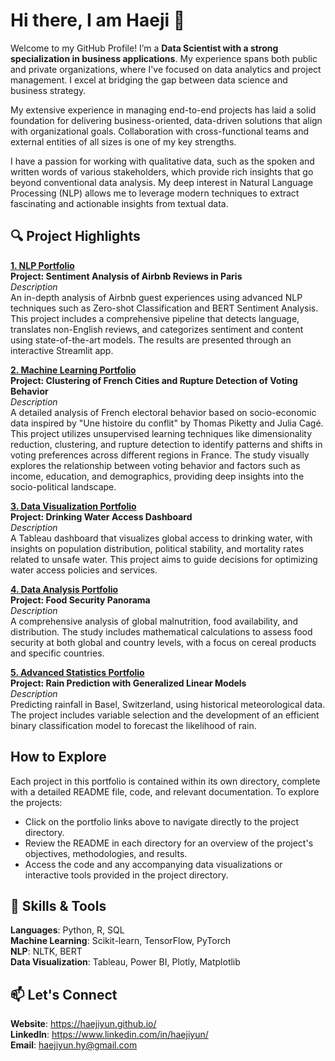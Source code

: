 # Hi there, I am Haeji 👋

Welcome to my GitHub Profile! I’m a **Data Scientist with a strong specialization in business applications**. My experience spans both public and private organizations, where I've focused on data analytics and project management. I excel at bridging the gap between data science and business strategy.

My extensive experience in managing end-to-end projects has laid a solid foundation for delivering business-oriented, data-driven solutions that align with organizational goals. Collaboration with cross-functional teams and external entities of all sizes is one of my key strengths.

I have a passion for working with qualitative data, such as the spoken and written words of various stakeholders, which provide rich insights that go beyond conventional data analysis. My deep interest in Natural Language Processing (NLP) allows me to leverage modern techniques to extract fascinating and actionable insights from textual data.

## 🔍 Project Highlights
[**1. NLP Portfolio**](https://github.com/haejiyun/NLP/blob/main/README.md)  
**Project: Sentiment Analysis of Airbnb Reviews in Paris**  
*Description*  
An in-depth analysis of Airbnb guest experiences using advanced NLP techniques such as Zero-shot Classification and BERT Sentiment Analysis. This project includes a comprehensive pipeline that detects language, translates non-English reviews, and categorizes sentiment and content using state-of-the-art models. The results are presented through an interactive Streamlit app.

[**2. Machine Learning Portfolio**](https://github.com/haejiyun/Machine-Learning/blob/main/README.md)  
**Project: Clustering of French Cities and Rupture Detection of Voting Behavior**  
*Description*  
A detailed analysis of French electoral behavior based on socio-economic data inspired by "Une histoire du conflit" by Thomas Piketty and Julia Cagé. This project utilizes unsupervised learning techniques like dimensionality reduction, clustering, and rupture detection to identify patterns and shifts in voting preferences across different regions in France. The study visually explores the relationship between voting behavior and factors such as income, education, and demographics, providing deep insights into the socio-political landscape.

[**3. Data Visualization Portfolio**](https://github.com/haejiyun/Data-Visualisation/blob/main/README.md)   
**Project: Drinking Water Access Dashboard**  
*Description*  
A Tableau dashboard that visualizes global access to drinking water, with insights on population distribution, political stability, and mortality rates related to unsafe water. This project aims to guide decisions for optimizing water access policies and services.

[**4. Data Analysis Portfolio**](https://github.com/haejiyun/Data-Analysis/blob/main/README.md)   
**Project: Food Security Panorama**  
*Description*   
A comprehensive analysis of global malnutrition, food availability, and distribution. The study includes mathematical calculations to assess food security at both global and country levels, with a focus on cereal products and specific countries.

[**5. Advanced Statistics Portfolio**](https://github.com/haejiyun/Advanced-Statistics/blob/main/README.md)   
**Project: Rain Prediction with Generalized Linear Models**  
*Description*  
Predicting rainfall in Basel, Switzerland, using historical meteorological data. The project includes variable selection and the development of an efficient binary classification model to forecast the likelihood of rain.

## How to Explore  
Each project in this portfolio is contained within its own directory, complete with a detailed README file, code, and relevant documentation. 
To explore the projects:  
- Click on the portfolio links above to navigate directly to the project directory.  
- Review the README in each directory for an overview of the project's objectives, methodologies, and results.  
- Access the code and any accompanying data visualizations or interactive tools provided in the project directory.  

## 🌟 Skills & Tools
**Languages**: Python, R, SQL <br>
**Machine Learning**: Scikit-learn, TensorFlow, PyTorch <br>
**NLP**: NLTK, BERT <br>
**Data Visualization**: Tableau, Power BI, Plotly, Matplotlib <br>

## 📫 Let's Connect
**Website**: https://haejiyun.github.io/ <br>
**LinkedIn**: https://www.linkedin.com/in/haejiyun/ <br>
**Email**: haejiyun.hy@gmail.com <br>

